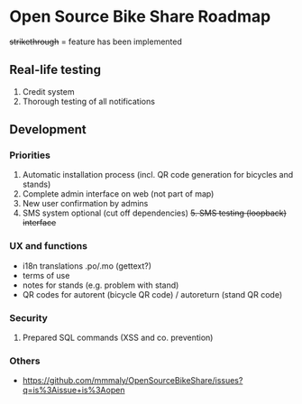 Open Source Bike Share Roadmap
============
~~strikethrough~~ = feature has been implemented

Real-life testing
----------
1. Credit system
2. Thorough testing of all notifications

Development
----------

### Priorities
1. Automatic installation process (incl. QR code generation for bicycles and stands)
2. Complete admin interface on web (not part of map)
3. New user confirmation by admins
4. SMS system optional (cut off dependencies)
~~5. SMS testing (loopback) interface~~

### UX and functions
* i18n translations .po/.mo (gettext?)
* terms of use
* notes for stands (e.g. problem with stand)
* QR codes for autorent (bicycle QR code) / autoreturn (stand QR code)

### Security
1. Prepared SQL commands (XSS and co. prevention)

### Others
* https://github.com/mmmaly/OpenSourceBikeShare/issues?q=is%3Aissue+is%3Aopen
